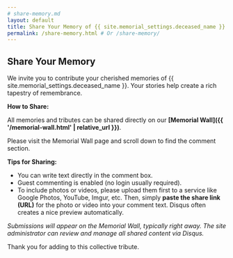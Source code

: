 ```yaml
---
# share-memory.md
layout: default
title: Share Your Memory of {{ site.memorial_settings.deceased_name }}
permalink: /share-memory.html # Or /share-memory/
---
```


## Share Your Memory

We invite you to contribute your cherished memories of {{ site.memorial_settings.deceased_name }}. Your stories help create a rich tapestry of remembrance.

**How to Share:**

All memories and tributes can be shared directly on our **[Memorial Wall]({{ '/memorial-wall.html' | relative_url }})**.

Please visit the Memorial Wall page and scroll down to find the comment section.

**Tips for Sharing:**
* You can write text directly in the comment box.
* Guest commenting is enabled (no login usually required).
* To include photos or videos, please upload them first to a service like Google Photos, YouTube, Imgur, etc. Then, simply **paste the share link (URL)** for the photo or video into your comment text. Disqus often creates a nice preview automatically.

*Submissions will appear on the Memorial Wall, typically right away. The site administrator can review and manage all shared content via Disqus.*

Thank you for adding to this collective tribute.